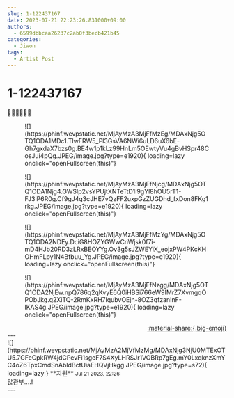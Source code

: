 ```yaml
---
slug: 1-122437167
date: 2023-07-21 22:23:26.831000+09:00
authors:
  - 6599dbbcaa26237c2ab0f3becb421b45
categories:
  - Jiwon
tags:
  - Artist Post
---
```


# 1-122437167

<div class="post-container" markdown="1">
<div class="content-container md-sidebar__scrollwrap" markdown="1">

🖤🎶🖤🖤🎶🎶
<figure markdown="1">
![](https://phinf.wevpstatic.net/MjAyMzA3MjFfMzEg/MDAxNjg5OTQ1ODA1MDc1.TlwFRW5_Pl3GsVA6NWi6uLD6uX6bE-Gh7gxdaX7bzs0g.BE4w1p1kLz99HnLm5OEwtyVu4gBvHSpr48CosJui4pQg.JPEG/image.jpg?type=e1920){ loading=lazy onclick="openFullscreen(this)"}
</figure>

<figure markdown="1">
![](https://phinf.wevpstatic.net/MjAyMzA3MjFfNjcg/MDAxNjg5OTQ1ODA1Njg4.GWSlp2vsYPUjtXNTeTtD1i9gYl8hOU5rT1-FJ3iP6R0g.Cf9gJ4q3cJHE7vQzFF2uxpGzZUGDhd_fxDon8FKg1rkg.JPEG/image.jpg?type=e1920){ loading=lazy onclick="openFullscreen(this)"}
</figure>

<figure markdown="1">
![](https://phinf.wevpstatic.net/MjAyMzA3MjFfMzYg/MDAxNjg5OTQ1ODA2NDEy.DciG8HOZYGWwCnWjsk0f7i-mD4HJb20RD3zLRxBEOYYg.Ov3g5sJZWEYiX_eojxPW4PKcKHOHmFLpy1N4Bfbuu_Yg.JPEG/image.jpg?type=e1920){ loading=lazy onclick="openFullscreen(this)"}
</figure>

<figure markdown="1">
![](https://phinf.wevpstatic.net/MjAyMzA3MjFfNzgg/MDAxNjg5OTQ1ODA2NjEw.npQ786q2qKvyE6Q0iHBSi766eW9IMrZ7XvmgqOPObJkg.q2XiTQ-2RmKxRH7lqubvOEjn-8OZ3qfzanInF-lKAS4g.JPEG/image.jpg?type=e1920){ loading=lazy onclick="openFullscreen(this)"}
</figure>


</div>
</div>

<div style="text-align: right;" markdown="1">
<a href="https://weverse.io/fromis9/artist/1-122437167" style="text-align: right;">:material-share:{.big-emoji}</a>
</div>
---

<div class="comments-container md-sidebar__scrollwrap" markdown="1">
<div class="comment" markdown="1">
<div class='id-container' markdown="1">
![](https://phinf.wevpstatic.net/MjAyMzA2MjVfMzMg/MDAxNjg3NjU0MTExOTU5.7GFeCpkRW4jdCPevFi1sgeF7S4XyLHRSJr1VOBRp7gEg.mY0LxqknzXmYC4oZ6TpxCmdSnAbldBctUiaEHQVjHkgg.JPEG/image.jpg?type=s72){ loading=lazy }
**<span class="artist">지원</span>** <small>Jul 21 2023, 22:26</small><br>
</div>
<div class='comment-body' markdown="1">
많관부….!
</div>
</div>
</div>
---
